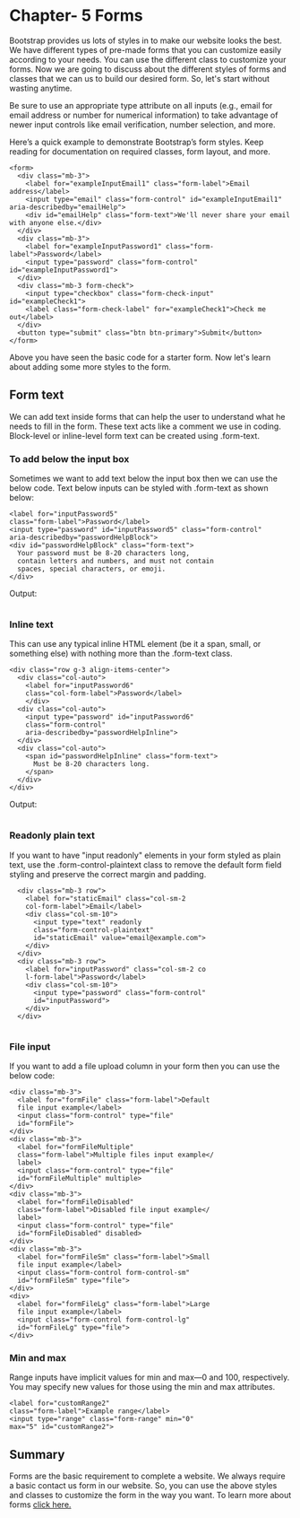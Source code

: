 # Chapter- 5 Forms

Bootstrap provides us lots of styles in to make our website looks the best. We have different types of pre-made forms that you can customize easily according to your needs. You can use the different class to customize your forms. Now we are going to discuss about the different styles of forms and classes that we can us to build our desired form. So, let's start without wasting anytime.

Be sure to use an appropriate type attribute on all inputs (e.g., email for email address or number for numerical information) to take advantage of newer input controls like email verification, number selection, and more.

Here’s a quick example to demonstrate Bootstrap’s form styles. Keep reading for documentation on required classes, form layout, and more.

~~~
<form>
  <div class="mb-3">
    <label for="exampleInputEmail1" class="form-label">Email address</label>
    <input type="email" class="form-control" id="exampleInputEmail1" aria-describedby="emailHelp">
    <div id="emailHelp" class="form-text">We'll never share your email with anyone else.</div>
  </div>
  <div class="mb-3">
    <label for="exampleInputPassword1" class="form-label">Password</label>
    <input type="password" class="form-control" id="exampleInputPassword1">
  </div>
  <div class="mb-3 form-check">
    <input type="checkbox" class="form-check-input" id="exampleCheck1">
    <label class="form-check-label" for="exampleCheck1">Check me out</label>
  </div>
  <button type="submit" class="btn btn-primary">Submit</button>
</form>
~~~

Above you have seen the basic code for a starter form. Now let's learn about adding some more styles to the form.

## Form text
We can add text inside forms that can help the user to understand what he needs to fill in the form. These text acts like a comment we use in coding. Block-level or inline-level form text can be created using .form-text.

### To add below the input box
Sometimes we want to add text below the input box then we can use the below code. Text below inputs can be styled with .form-text as shown below:
~~~
<label for="inputPassword5"
class="form-label">Password</label>
<input type="password" id="inputPassword5" class="form-control" 
aria-describedby="passwordHelpBlock">
<div id="passwordHelpBlock" class="form-text">
  Your password must be 8-20 characters long,
  contain letters and numbers, and must not contain 
  spaces, special characters, or emoji.
</div>
~~~
Output:
<p text align-="center"><img src=""></p>

### Inline text
This can use any typical inline HTML element (be it a span, small, or something else) with nothing more than the .form-text class.

~~~
<div class="row g-3 align-items-center">
  <div class="col-auto">
    <label for="inputPassword6" 
    class="col-form-label">Password</label>
    </div>
  <div class="col-auto">
    <input type="password" id="inputPassword6" 
    class="form-control" 
    aria-describedby="passwordHelpInline">
  </div>
  <div class="col-auto">
    <span id="passwordHelpInline" class="form-text">
      Must be 8-20 characters long.
    </span>
  </div>
</div>
~~~
Output:
<p text align-="center"><img src=""></p>

### Readonly plain text
If you want to have "input readonly" elements in your form styled as plain text, use the .form-control-plaintext class to remove the default form field styling and preserve the correct margin and padding.
~~~
  <div class="mb-3 row">
    <label for="staticEmail" class="col-sm-2 
    col-form-label">Email</label>
    <div class="col-sm-10">
      <input type="text" readonly 
      class="form-control-plaintext" 
      id="staticEmail" value="email@example.com">
    </div>
  </div>
  <div class="mb-3 row">
    <label for="inputPassword" class="col-sm-2 co
    l-form-label">Password</label>
    <div class="col-sm-10">
      <input type="password" class="form-control" 
      id="inputPassword">
    </div>
  </div>
~~~
<p text align-="center"><img src=""></p>

### File input
If you want to add a file upload column in your form then you can use the below code:

~~~
<div class="mb-3">
  <label for="formFile" class="form-label">Default 
  file input example</label>
  <input class="form-control" type="file" 
  id="formFile">
</div>
<div class="mb-3">
  <label for="formFileMultiple" 
  class="form-label">Multiple files input example</
  label>
  <input class="form-control" type="file" 
  id="formFileMultiple" multiple>
</div>
<div class="mb-3">
  <label for="formFileDisabled" 
  class="form-label">Disabled file input example</
  label>
  <input class="form-control" type="file" 
  id="formFileDisabled" disabled>
</div>
<div class="mb-3">
  <label for="formFileSm" class="form-label">Small 
  file input example</label>
  <input class="form-control form-control-sm" 
  id="formFileSm" type="file">
</div>
<div>
  <label for="formFileLg" class="form-label">Large 
  file input example</label>
  <input class="form-control form-control-lg" 
  id="formFileLg" type="file">
</div>
~~~

### Min and max
Range inputs have implicit values for min and max—0 and 100, respectively. You may specify new values for those using the min and max attributes.

~~~~
<label for="customRange2" 
class="form-label">Example range</label>
<input type="range" class="form-range" min="0" 
max="5" id="customRange2">
~~~~

## Summary
Forms are the basic requirement to complete a website. We always require a basic contact us form in our website. So, you can use the above styles and classes to customize the form in the way you want. To learn more about forms <a href="">click here.</a>